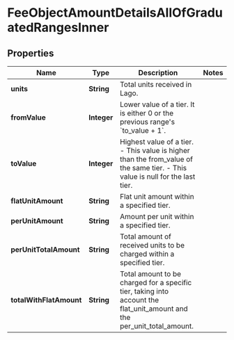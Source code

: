 

# FeeObjectAmountDetailsAllOfGraduatedRangesInner


## Properties

| Name | Type | Description | Notes |
|------------ | ------------- | ------------- | -------------|
|**units** | **String** | Total units received in Lago. |  |
|**fromValue** | **Integer** | Lower value of a tier. It is either 0 or the previous range&#39;s &#x60;to_value + 1&#x60;. |  |
|**toValue** | **Integer** | Highest value of a tier. - This value is higher than the from_value of the same tier. - This value is null for the last tier. |  |
|**flatUnitAmount** | **String** | Flat unit amount within a specified tier. |  |
|**perUnitAmount** | **String** | Amount per unit within a specified tier. |  |
|**perUnitTotalAmount** | **String** | Total amount of received units to be charged within a specified tier. |  |
|**totalWithFlatAmount** | **String** | Total amount to be charged for a specific tier, taking into account the flat_unit_amount and the per_unit_total_amount. |  |



